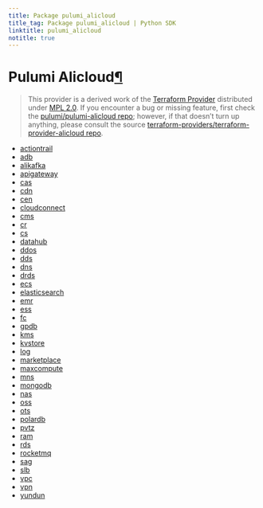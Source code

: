 ```yaml
---
title: Package pulumi_alicloud
title_tag: Package pulumi_alicloud | Python SDK
linktitle: pulumi_alicloud
notitle: true
---
```


<div class="section" id="pulumi-alicloud">
<h1>Pulumi Alicloud<a class="headerlink" href="#pulumi-alicloud" title="Permalink to this headline">¶</a></h1>
<blockquote>
<div><p>This provider is a derived work of the <a class="reference external" href="https://github.com/terraform-providers/terraform-provider-alicloud">Terraform Provider</a> distributed under
<a class="reference external" href="https://www.mozilla.org/en-US/MPL/2.0/">MPL 2.0</a>. If you encounter a bug or missing feature, first check the
<a class="reference external" href="https://github.com/pulumi/pulumi-alicloud/issues">pulumi/pulumi-alicloud repo</a>; however, if that doesn’t turn up
anything, please consult the source <a class="reference external" href="https://github.com/terraform-providers/terraform-provider-alicloud/issues">terraform-providers/terraform-provider-alicloud repo</a>.</p>
</div></blockquote>
<div class="toctree-wrapper compound">
<ul>
<li class="toctree-l1"><a class="reference internal" href="actiontrail/">actiontrail</a></li>
<li class="toctree-l1"><a class="reference internal" href="adb/">adb</a></li>
<li class="toctree-l1"><a class="reference internal" href="alikafka/">alikafka</a></li>
<li class="toctree-l1"><a class="reference internal" href="apigateway/">apigateway</a></li>
<li class="toctree-l1"><a class="reference internal" href="cas/">cas</a></li>
<li class="toctree-l1"><a class="reference internal" href="cdn/">cdn</a></li>
<li class="toctree-l1"><a class="reference internal" href="cen/">cen</a></li>
<li class="toctree-l1"><a class="reference internal" href="cloudconnect/">cloudconnect</a></li>
<li class="toctree-l1"><a class="reference internal" href="cms/">cms</a></li>
<li class="toctree-l1"><a class="reference internal" href="cr/">cr</a></li>
<li class="toctree-l1"><a class="reference internal" href="cs/">cs</a></li>
<li class="toctree-l1"><a class="reference internal" href="datahub/">datahub</a></li>
<li class="toctree-l1"><a class="reference internal" href="ddos/">ddos</a></li>
<li class="toctree-l1"><a class="reference internal" href="dds/">dds</a></li>
<li class="toctree-l1"><a class="reference internal" href="dns/">dns</a></li>
<li class="toctree-l1"><a class="reference internal" href="drds/">drds</a></li>
<li class="toctree-l1"><a class="reference internal" href="ecs/">ecs</a></li>
<li class="toctree-l1"><a class="reference internal" href="elasticsearch/">elasticsearch</a></li>
<li class="toctree-l1"><a class="reference internal" href="emr/">emr</a></li>
<li class="toctree-l1"><a class="reference internal" href="ess/">ess</a></li>
<li class="toctree-l1"><a class="reference internal" href="fc/">fc</a></li>
<li class="toctree-l1"><a class="reference internal" href="gpdb/">gpdb</a></li>
<li class="toctree-l1"><a class="reference internal" href="kms/">kms</a></li>
<li class="toctree-l1"><a class="reference internal" href="kvstore/">kvstore</a></li>
<li class="toctree-l1"><a class="reference internal" href="log/">log</a></li>
<li class="toctree-l1"><a class="reference internal" href="marketplace/">marketplace</a></li>
<li class="toctree-l1"><a class="reference internal" href="maxcompute/">maxcompute</a></li>
<li class="toctree-l1"><a class="reference internal" href="mns/">mns</a></li>
<li class="toctree-l1"><a class="reference internal" href="mongodb/">mongodb</a></li>
<li class="toctree-l1"><a class="reference internal" href="nas/">nas</a></li>
<li class="toctree-l1"><a class="reference internal" href="oss/">oss</a></li>
<li class="toctree-l1"><a class="reference internal" href="ots/">ots</a></li>
<li class="toctree-l1"><a class="reference internal" href="polardb/">polardb</a></li>
<li class="toctree-l1"><a class="reference internal" href="pvtz/">pvtz</a></li>
<li class="toctree-l1"><a class="reference internal" href="ram/">ram</a></li>
<li class="toctree-l1"><a class="reference internal" href="rds/">rds</a></li>
<li class="toctree-l1"><a class="reference internal" href="rocketmq/">rocketmq</a></li>
<li class="toctree-l1"><a class="reference internal" href="sag/">sag</a></li>
<li class="toctree-l1"><a class="reference internal" href="slb/">slb</a></li>
<li class="toctree-l1"><a class="reference internal" href="vpc/">vpc</a></li>
<li class="toctree-l1"><a class="reference internal" href="vpn/">vpn</a></li>
<li class="toctree-l1"><a class="reference internal" href="yundun/">yundun</a></li>
</ul>
</div>
</div>
